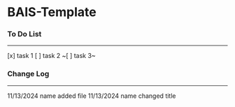 # BAIS-Template

### To Do List

---

[x] task 1
[ ] task 2
~[ ] task 3~

### Change Log

---

11/13/2024 name added file
11/13/2024 name changed title
